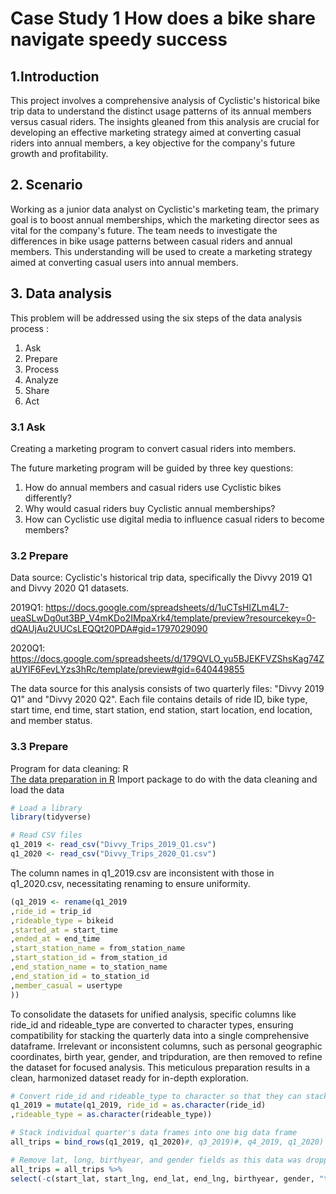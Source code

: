 # Case Study 1 How does a bike share navigate speedy success
## 1.Introduction
This project involves a comprehensive analysis of Cyclistic's historical bike trip data to understand the distinct usage patterns of its annual members versus casual riders. The insights gleaned from this analysis are crucial for developing an effective marketing strategy aimed at converting casual riders into annual members, a key objective for the company's future growth and profitability. 

## 2. Scenario
Working as a junior data analyst on Cyclistic's marketing team, the primary goal is to boost annual memberships, which the marketing director sees as vital for the company's future. The team needs to investigate the differences in bike usage patterns between casual riders and annual members. This understanding will be used to create a marketing strategy aimed at converting casual users into annual members. 

## 3. Data analysis
This problem will be addressed using the six steps of the data analysis process :
1. Ask
2. Prepare
3. Process
4. Analyze
5. Share
6. Act

### 3.1 Ask
Creating a marketing program to convert casual riders into members.

The future marketing program will be guided by three key questions:
1. How do annual members and casual riders use Cyclistic bikes differently?
2. Why would casual riders buy Cyclistic annual memberships?
3. How can Cyclistic use digital media to influence casual riders to become members?

### 3.2 Prepare
Data source: Cyclistic's historical trip data, specifically the Divvy 2019 Q1 and Divvy 2020 Q1 datasets.

2019Q1: https://docs.google.com/spreadsheets/d/1uCTsHlZLm4L7-ueaSLwDg0ut3BP_V4mKDo2IMpaXrk4/template/preview?resourcekey=0-dQAUjAu2UUCsLEQQt20PDA#gid=1797029090

2020Q1: https://docs.google.com/spreadsheets/d/179QVLO_yu5BJEKFVZShsKag74ZaUYIF6FevLYzs3hRc/template/preview#gid=640449855

The data source for this analysis consists of two quarterly files: "Divvy 2019 Q1" and "Divvy 2020 Q2". Each file contains details of ride ID, bike type, start time, end time, start station, end station, start location, end location, and member status.

### 3.3 Prepare
Program for data cleaning: R\
<u>The data preparation in R</u>
Import package to do with the data cleaning and load the data
```r
# Load a library
library(tidyverse) 

# Read CSV files
q1_2019 <- read_csv("Divvy_Trips_2019_Q1.csv") 
q1_2020 <- read_csv("Divvy_Trips_2020_Q1.csv") 
```
The column names in q1_2019.csv are inconsistent with those in q1_2020.csv, necessitating renaming to ensure uniformity.
```r
(q1_2019 <- rename(q1_2019
,ride_id = trip_id
,rideable_type = bikeid
,started_at = start_time
,ended_at = end_time
,start_station_name = from_station_name
,start_station_id = from_station_id
,end_station_name = to_station_name
,end_station_id = to_station_id
,member_casual = usertype
))
```
To consolidate the datasets for unified analysis, specific columns like ride_id and rideable_type are converted to character types, ensuring compatibility for stacking the quarterly data into a single comprehensive dataframe. Irrelevant or inconsistent columns, such as personal geographic coordinates, birth year, gender, and tripduration, are then removed to refine the dataset for focused analysis. This meticulous preparation results in a clean, harmonized dataset ready for in-depth exploration.
```r
# Convert ride_id and rideable_type to character so that they can stack correctly
q1_2019 = mutate(q1_2019, ride_id = as.character(ride_id)
,rideable_type = as.character(rideable_type))

# Stack individual quarter's data frames into one big data frame
all_trips = bind_rows(q1_2019, q1_2020)#, q3_2019)#, q4_2019, q1_2020)

# Remove lat, long, birthyear, and gender fields as this data was dropped beginning in 2020
all_trips = all_trips %>%
select(-c(start_lat, start_lng, end_lat, end_lng, birthyear, gender, "tripduration"))
```

```r


```

  
